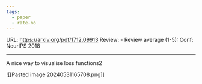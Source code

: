 ```yaml
---
tags:
  - paper
  - rate-no
---
```

URL: https://arxiv.org/pdf/1712.09913
Review: -
Review average (1-5):
Conf: NeurIPS 2018

---

A nice way to visualise loss functions2

![[Pasted image 20240531165708.png]]